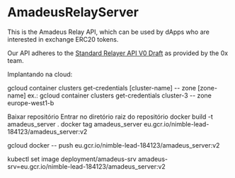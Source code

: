 # AmadeusRelayServer
This is the Amadeus Relay API, which can be used by dApps who are interested in exchange ERC20 tokens.

Our API adheres to the [Standard Relayer API V0 Draft](https://github.com/0xProject/standard-relayer-api) as provided by the 0x team. 



Implantando na cloud:

gcloud container clusters get-credentials [cluster-name] -- zone [zone-name]
ex.: gcloud container clusters get-credentials cluster-3 -- zone europe-west1-b	

Baixar repositório
Entrar no diretório raiz do repositório
docker build -t amadeus_server .
docker tag amadeus_server eu.gcr.io/nimble-lead-184123/amadeus_server:v2

gcloud docker -- push eu.gcr.io/nimble-lead-184123/amadeus_server:v2

kubectl set image deployment/amadeus-srv amadeus-srv=eu.gcr.io/nimble-lead-184123/amadeus_server:v2



